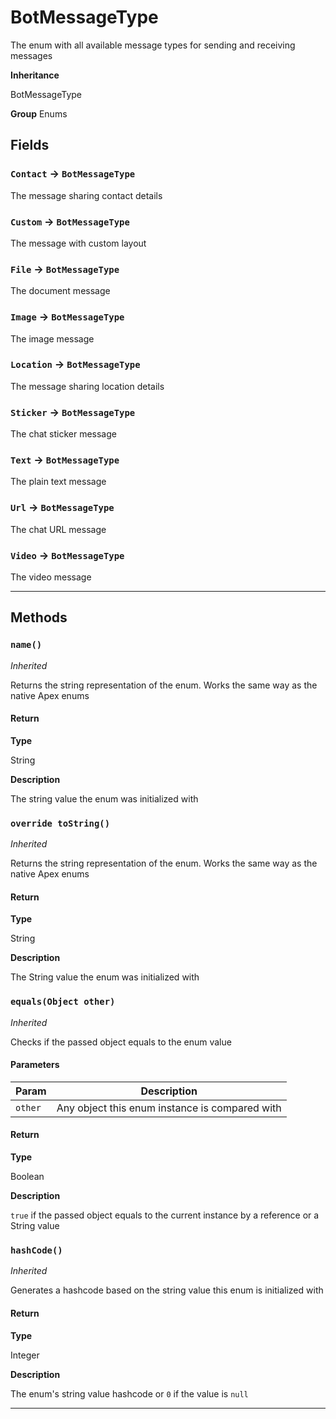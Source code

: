 # BotMessageType

The enum with all available message types for sending and receiving messages

**Inheritance**

BotMessageType

**Group** Enums

## Fields

### `Contact` → `BotMessageType`

The message sharing contact details

### `Custom` → `BotMessageType`

The message with custom layout

### `File` → `BotMessageType`

The document message

### `Image` → `BotMessageType`

The image message

### `Location` → `BotMessageType`

The message sharing location details

### `Sticker` → `BotMessageType`

The chat sticker message

### `Text` → `BotMessageType`

The plain text message

### `Url` → `BotMessageType`

The chat URL message

### `Video` → `BotMessageType`

The video message

---

## Methods

### `name()`

_Inherited_

Returns the string representation of the enum. Works the same way as the native Apex enums

#### Return

**Type**

String

**Description**

The string value the enum was initialized with

### `override toString()`

_Inherited_

Returns the string representation of the enum. Works the same way as the native Apex enums

#### Return

**Type**

String

**Description**

The String value the enum was initialized with

### `equals(Object other)`

_Inherited_

Checks if the passed object equals to the enum value

#### Parameters

| Param   | Description                                    |
| ------- | ---------------------------------------------- |
| `other` | Any object this enum instance is compared with |

#### Return

**Type**

Boolean

**Description**

`true` if the passed object equals to the current instance by a reference or a String value

### `hashCode()`

_Inherited_

Generates a hashcode based on the string value this enum is initialized with

#### Return

**Type**

Integer

**Description**

The enum's string value hashcode or `0` if the value is `null`

---
